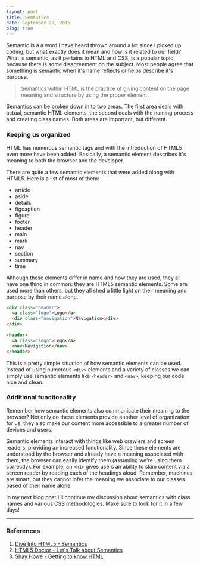 ```yaml
---
layout: post
title: Semantics
date: September 29, 2015
blog: true
---
```


Semantic is a a word I have heard thrown around a lot since I picked up coding, but what exactly does it mean and how is it related to our field? What is semantic, as it pertains to HTML and CSS, is a popular topic because there is some disagreement on the subject. Most people agree that something is semantic when it's name reflects or helps describe it's purpose.

> Semantics within HTML is the practice of giving content on the page meaning and structure by using the proper element.

Semantics can be broken down in to two areas. The first area deals with actual, semantic HTML elements, the second deals with the naming process and creating class names. Both areas are important, but different.

### Keeping us organized
HTML has numerous semantic tags and with the introduction of HTML5 even more have been added. Basically, a semantic element describes it's meaning to both the browser and the developer.

There are quite a few semantic elements that were added along with HTML5. Here is a list of most of them:

* article
* aside
* details
* figcaption
* figure
* footer
* header
* main
* mark
* nav
* section
* summary
* time

Although these elements differ in name and how they are used, they all have one thing in common: they are HTML5 semantic elements. Some are used more than others, but they all shed a little light on their meaning and purpose by their name alone.

```html
<div class="header">
  <a class="logo">Logo</a>
  <div class="navigation">Navigation</div>
</div>
```

```html
<header>
  <a class="logo">Logo</a>
  <nav>Navigation</nav>
</header>
```

This is a pretty simple situation of how semantic elements can be used. Instead of using numerous `<div>` elements and a variety of classes we can simply use semantic elements like `<header>` and `<nav>`, keeping our code nice and clean.

### Additional functionality
Remember how semantic elements also communicate their meaning to the browser? Not only do these elements provide another level of organization for us, they also make our content more accessible to a greater number of devices and users.

Semantic elements interact with things like web crawlers and screen readers, providing an increased functionality. Since these elements are understood by the browser and already have a meaning associated with them, the browser can easily identify them (assuming we're using them correctly). For example, an `<h1>` gives users an ability to skim content via a screen reader by reading each of the headings aloud. Remember, machines are smart, but they cannot infer the meaning we associate to our classes based of their name alone.

In my next blog post I'll continue my discussion about semantics with class names and various CSS methodologies. Make sure to look for it in a few days!

---

### References
1. [Dive Into HTML5 - Semantics](http://diveintohtml5.info/semantics.html)
2. [HTML5 Doctor - Let's Talk about Semantics](http://html5doctor.com/lets-talk-about-semantics/)
3. [Shay Howe - Getting to know HTML](http://learn.shayhowe.com/html-css/getting-to-know-html/)
